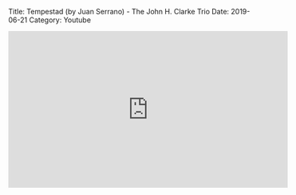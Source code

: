 Title: Tempestad (by Juan Serrano) - The John H. Clarke Trio
Date: 2019-06-21
Category: Youtube

<iframe width="560" height="315" src="https://www.youtube.com/embed/3RYIkGMttZE" title="YouTube video player" frameborder="0" allow="accelerometer; autoplay; clipboard-write; encrypted-media; gyroscope; picture-in-picture" allowfullscreen></iframe>

